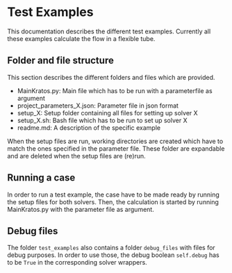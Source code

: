 # Test Examples

This documentation describes the different test examples.
Currently all these examples calculate the flow in a flexible tube.


## Folder and file structure

This section describes the different folders and files which are provided.

- MainKratos.py: Main file which has to be run with a parameterfile as argument
- project_parameters_X.json: Parameter file in json format
- setup_X: Setup folder containing all files for setting up solver X
- setup_X.sh: Bash file which has to be run to set up solver X
- readme.md: A description of the specific example

When the setup files are run, working directories are created which have to match the ones specified in the parameter file.
These folder are expandable and are deleted when the setup files are (re)run.

## Running a case

In order to run a test example, the case have to be made ready by running the setup files for both solvers.
Then, the calculation is started by running MainKratos.py with the parameter file as argument.

## Debug files
The folder `test_examples` also contains a folder `debug_files` with files for debug purposes. In order to use those,
the debug boolean `self.debug` has to be `True` in the corresponding solver wrappers.
